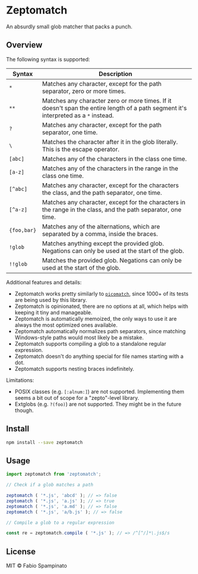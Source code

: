 # Zeptomatch

An absurdly small glob matcher that packs a punch.

## Overview

The following syntax is supported:

| Syntax      | Description                                                                                                                         |
| ----------- | ----------------------------------------------------------------------------------------------------------------------------------- |
| `*`         | Matches any character, except for the path separator, zero or more times.                                                           |
| `**`        | Matches any character zero or more times. If it doesn't span the entire length of a path segment it's interpreted as a `*` instead. |
| `?`         | Matches any character, except for the path separator, one time.                                                                     |
| `\`         | Matches the character after it in the glob literally. This is the escape operator.                                                  |
| `[abc]`     | Matches any of the characters in the class one time.                                                                                |
| `[a-z]`     | Matches any of the characters in the range in the class one time.                                                                   |
| `[^abc]`    | Matches any character, except for the characters the class, and the path separator, one time.                                       |
| `[^a-z]`    | Matches any character, except for the characters in the range in the class, and the path separator, one time.                       |
| `{foo,bar}` | Matches any of the alternations, which are separated by a comma, inside the braces.                                                 |
| `!glob`     | Matches anything except the provided glob. Negations can only be used at the start of the glob.                                     |
| `!!glob`    | Matches the provided glob. Negations can only be used at the start of the glob.                                                     |

Additional features and details:

- Zeptomatch works pretty similarly to [`picomatch`](https://github.com/micromatch/picomatch), since 1000+ of its tests are being used by this library.
- Zeptomatch is opinionated, there are no options at all, which helps with keeping it tiny and manageable.
- Zeptomatch is automatically memoized, the only ways to use it are always the most optimized ones available.
- Zeptomatch automatically normalizes path separators, since matching Windows-style paths would most likely be a mistake.
- Zeptomatch supports compiling a glob to a standalone regular expression.
- Zeptomatch doesn't do anything special for file names starting with a dot.
- Zeptomatch supports nesting braces indefinitely.

Limitations:

- POSIX classes (e.g. `[:alnum:]`) are not supported. Implementing them seems a bit out of scope for a "zepto"-level library.
- Extglobs (e.g. `?(foo)`) are not supported. They might be in the future though.

## Install

```sh
npm install --save zeptomatch
```

## Usage

```ts
import zeptomatch from 'zeptomatch';

// Check if a glob matches a path

zeptomatch ( '*.js', 'abcd' ); // => false
zeptomatch ( '*.js', 'a.js' ); // => true
zeptomatch ( '*.js', 'a.md' ); // => false
zeptomatch ( '*.js', 'a/b.js' ); // => false

// Compile a glob to a regular expression

const re = zeptomatch.compile ( '*.js' ); // => /^[^/]*\.js$/s
```

## License

MIT © Fabio Spampinato
